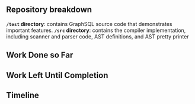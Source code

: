 ## Repository breakdown

**`/test` directory**: contains GraphSQL source code that demonstrates important features.
**`/src` directory**: contains the compiler implementation, including scanner and parser code, AST definitions, and AST pretty printer

## Work Done so Far

## Work Left Until Completion

## Timeline
